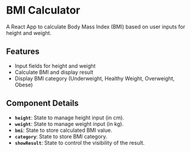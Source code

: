 # BMI Calculator

A React App to calculate Body Mass Index (BMI) based on user inputs for height and weight. 

## Features

- Input fields for height and weight
- Calculate BMI and display result
- Display BMI category (Underweight, Healthy Weight, Overweight, Obese)

## Component Details

- **`height`**: State to manage height input (in cm).
- **`weight`**: State to manage weight input (in kg).
- **`bmi`**: State to store calculated BMI value.
- **`category`**: State to store BMI category.
- **`showResult`**: State to control the visibility of the result.